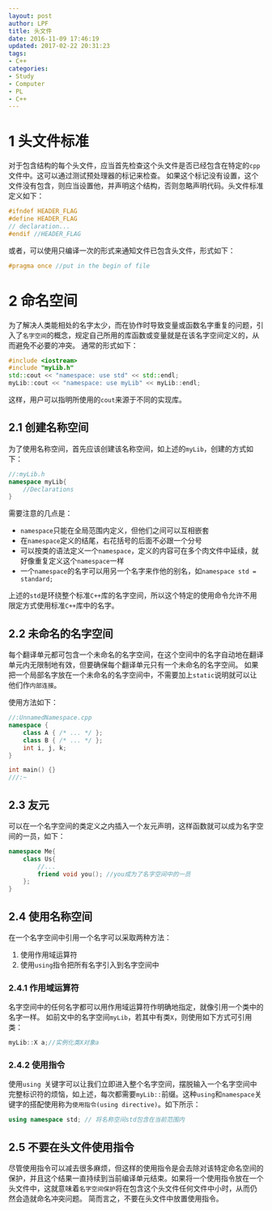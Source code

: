 ```yaml
---
layout: post
author: LPF
title: 头文件
date: 2016-11-09 17:46:19
updated: 2017-02-22 20:31:23
tags:
- C++
categories:
- Study
- Computer
- PL
- C++
---
```

# 1 头文件标准

对于包含结构的每个头文件，应当首先检查这个头文件是否已经包含在特定的`cpp`文件中。这可以通过测试预处理器的标记来检查。
如果这个标记没有设置，这个文件没有包含，则应当设置他，并声明这个结构，否则忽略声明代码。头文件标准定义如下：

```cpp
#ifndef HEADER_FLAG
#define HEADER_FLAG
// declaration...
#endif //HEADER_FLAG
```

或者，可以使用只编译一次的形式来通知文件已包含头文件，形式如下：

```cpp
#pragma once //put in the begin of file
```

# 2 命名空间

为了解决人类能相处的名字太少，而在协作时导致变量或函数名字重复的问题，引入了`名字空间`的概念，规定自己所用的库函数或变量就是在该名字空间定义的，从而避免不必要的冲突。
通常的形式如下：

```cpp
#include <iostream>
#include "myLib.h"
std::cout << "namespace: use std" << std::endl;
myLib::cout << "namespace: use myLib" << myLib::endl;
```

这样，用户可以指明所使用的`cout`来源于不同的实现库。

## 2.1 创建名称空间

为了使用名称空间，首先应该创建该名称空间，如上述的`myLib`，创建的方式如下：

```c++
//:myLib.h
namespace myLib{
    //Declarations
}
```

需要注意的几点是：

- `namespace`只能在全局范围内定义，但他们之间可以互相嵌套
- 在`namespace`定义的结尾，右花括号的后面不必跟一个分号
- 可以按类的语法定义一个`namespace`，定义的内容可在多个肉文件中延续，就好像重复定义这个`namespace`一样
- 一个`namespace`的名字可以用另一个名字来作他的别名，如`namespace std = standard;`



上述的`std`是环绕整个标准`C++`库的名字空间，所以这个特定的使用命令允许不用限定方式使用标准`C++`库中的名字。

## 2.2 未命名的名字空间

每个翻译单元都可包含一个未命名的名字空间，在这个空间中的名字自动地在翻译单元内无限制地有效，但要确保每个翻译单元只有一个未命名的名字空间。
如果把一个局部名字放在一个未命名的名字空间中，不需要加上`static`说明就可以让他们作`内部连接`。

使用方法如下：

```c++
//:UnnamedNamespace.cpp
namespace {
    class A { /* ... */ };
    class B { /* ... */ };
    int i, j, k;
}

int main() {} 
///:~
```

## 2.3 友元

可以在一个名字空间的类定义之内插入一个友元声明，这样函数就可以成为名字空间的一员，如下：

```c++
namespace Me{
    class Us{
        //...
        friend void you(); //you成为了名字空间中的一员
    };
}
```

## 2.4 使用名称空间

在一个名字空间中引用一个名字可以采取两种方法：

1. 使用作用域运算符
2. 使用`using`指令把所有名字引入到名字空间中

### 2.4.1 作用域运算符

名字空间中的任何名字都可以用作用域运算符作明确地指定，就像引用一个类中的名字一样。
如前文中的名字空间`myLib`，若其中有类`X`，则使用如下方式可引用类：

```c++
myLib::X a;//实例化类X对象a
``` 

### 2.4.2 使用指令

使用`using `关键字可以让我们立即进入整个名字空间，摆脱输入一个名字空间中完整标识符的烦恼，如上述，每次都需要`myLib::`前缀。这种`using`和`namespace`关键字的搭配使用称为`使用指令(using directive)`。如下所示：

```cpp
using namespace std; // 将名称空间std包含在当前范围内
```

## 2.5 不要在头文件使用指令

尽管使用指令可以减去很多麻烦，但这样的使用指令是会去除对该特定命名空间的保护，并且这个结果一直持续到当前编译单元结束。如果将一个使用指令放在一个头文件中，这就意味着`名字空间保护`将在包含这个头文件任何文件中小时，从而仍然会造就命名冲突问题。
简而言之，不要在头文件中放置使用指令。